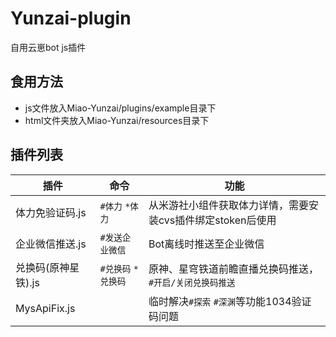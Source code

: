 # Yunzai-plugin

自用云崽bot js插件

## 食用方法

- js文件放入Miao-Yunzai/plugins/example目录下
- html文件夹放入Miao-Yunzai/resources目录下

## 插件列表

| 插件 | 命令 | 功能 |
| --- | --- | --- |
| 体力免验证码.js | `#体力` `*体力` | 从米游社小组件获取体力详情，需要安装cvs插件绑定stoken后使用 |
| 企业微信推送.js | `#发送企业微信` | Bot离线时推送至企业微信 |
| 兑换码(原神星铁).js | `#兑换码` `*兑换码` | 原神、星穹铁道前瞻直播兑换码推送，`#开启/关闭兑换码推送` |
| MysApiFix.js | | 临时解决`#探索` `#深渊`等功能1034验证码问题 |
